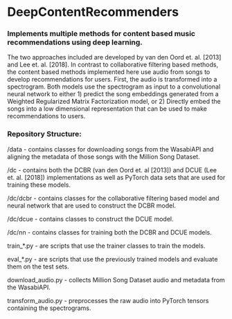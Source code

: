 # DeepContentRecommenders
### Implements multiple methods for content based music recommendations using deep learning.  

The two approaches included are developed by van den Oord et. al. [2013] and Lee et. al. [2018].
In contrast to collaborative filtering based methods, the content based methods implemented here use audio from songs to develop recommendations for users.
First, the audio is transformed into a spectrogram.
Both models use the spectrogram as input to a convolutional neural network to either 1) predict the song embeddings generated from a Weighted Regularized Matrix Factorization model, or 2) Directly embed the songs into a low dimensional representation that can be used to make recommendations to users.


### Repository Structure:

/data - contains classes for downloading songs from the WasabiAPI and aligning the metadata of those songs with the Million Song Dataset.

/dc - contains both the DCBR (van den Oord et. al [2013]) and DCUE (Lee et. al. [2018]) implementations as well as PyTorch data sets that are used for training these models.

/dc/dcbr - contains classes for the collaborative filtering based model and neural network that are used to construct the DCBR model.

/dc/dcue - contains classes to construct the DCUE model.

/dc/nn - contains classes for training both the DCBR and DCUE models.

train_*.py - are scripts that use the trainer classes to train the models.

eval_*.py - are scripts that use the previously trained models and evaluate them on the test sets.

download_audio.py - collects Million Song Dataset audio and metadata from the WasabiAPI.

transform_audio.py - preprocesses the raw audio into PyTorch tensors containing the spectrograms.
